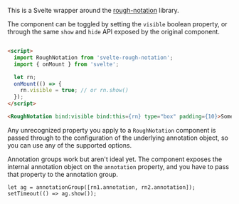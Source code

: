 This is a Svelte wrapper around the [rough-notation](https://github.com/pshihn/rough-notation) library.

The component can be toggled by setting the `visible` boolean property, or through the same `show` and `hide` API exposed by the original component.

```html

<script>
  import RoughNotation from 'svelte-rough-notation';
  import { onMount } from 'svelte';

  let rn;
  onMount(() => {
    rn.visible = true; // or rn.show()
  });
</script>

<RoughNotation bind:visible bind:this={rn} type="box" padding={10}>Some text</RoughNotation>
```

Any unrecognized property you apply to a `RoughNotation` component is passed through to the configuration of the underlying annotation object, so you can use any of the supported options.

Annotation groups work but aren't ideal yet. The component exposes the internal annotation object on the `annotation` property, and you have to pass that property to the annotation group.

```
let ag = annotationGroup([rn1.annotation, rn2.annotation]);
setTimeout(() => ag.show());
```

